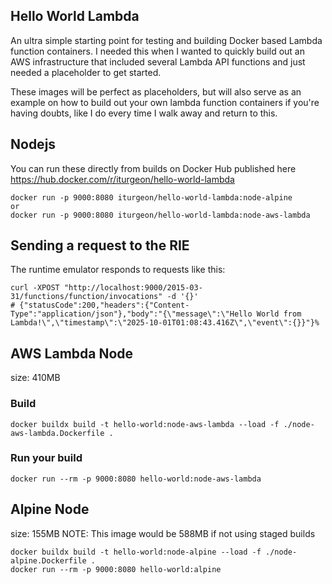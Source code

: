 ## Hello World Lambda

An ultra simple starting point for testing and building Docker based Lambda function containers.
I needed this when I wanted to quickly build out an AWS infrastructure that included several Lambda API functions and just needed a placeholder to get started.

These images will be perfect as placeholders, but will also serve as an example on how to build out your own lambda function containers if you're having doubts, like I do every time I walk away and return to this.

## Nodejs

You can run these directly from builds on Docker Hub published here <https://hub.docker.com/r/iturgeon/hello-world-lambda>

```
docker run -p 9000:8080 iturgeon/hello-world-lambda:node-alpine
or
docker run -p 9000:8080 iturgeon/hello-world-lambda:node-aws-lambda
```

## Sending a request to the RIE

The runtime emulator responds to requests like this:

```
curl -XPOST "http://localhost:9000/2015-03-31/functions/function/invocations" -d '{}'
# {"statusCode":200,"headers":{"Content-Type":"application/json"},"body":"{\"message\":\"Hello World from Lambda!\",\"timestamp\":\"2025-10-01T01:08:43.416Z\",\"event\":{}}"}%
```

## AWS Lambda Node

size: 410MB

### Build

```
docker buildx build -t hello-world:node-aws-lambda --load -f ./node-aws-lambda.Dockerfile .
```

### Run your build

```
docker run --rm -p 9000:8080 hello-world:node-aws-lambda

```

## Alpine Node

size: 155MB
NOTE: This image would be 588MB if not using staged builds

```
docker buildx build -t hello-world:node-alpine --load -f ./node-alpine.Dockerfile .
docker run --rm -p 9000:8080 hello-world:alpine
```

